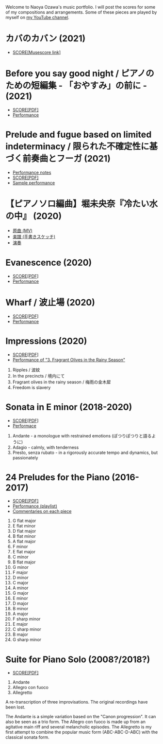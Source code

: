 Welcome to Naoya Ozawa's music portfolio. I will post the scores for some of my compositions and arrangements. Some of these pieces are played by myself on [my YouTube channel](https://www.youtube.com/channel/UCxHl0Jc2CnznF_XmHYugdZw).

# カバのカバン (2021)
* [SCORE[Musescore link]](https://musescore.com/user/19143/scores/6995117)

# Before you say good night / ピアノのための短編集 - 「おやすみ」の前に - (2021)
* [SCORE[PDF]](https://github.com/civickomachi/goodnight/blob/main/before_you_say_goodnight.pdf)
* [Performance](https://www.youtube.com/watch?v=M7yG7mrM4VM)

# Prelude and fugue based on limited indeterminacy / 限られた不確定性に基づく前奏曲とフーガ (2021)
* [Performance notes](https://github.com/civickomachi/prelude_and_fugue/blob/main/buildfiles/notes.pdf)
* [SCORE[PDF]](https://github.com/civickomachi/prelude_and_fugue/blob/main/buildfiles/prelude_and_fugue.pdf)
* [Sample performance](https://youtu.be/weyoxwEyKOU)

# 【ピアノソロ編曲】堀未央奈『冷たい水の中』 (2020)
* [原曲 (MV)](https://www.youtube.com/watch?v=kj8kpQhiZpM&t=0s)
* [楽譜 (手書きスケッチ)](https://github.com/civickomachi/transcriptions/blob/master/tsumetaimizunonaka/tsumetai_mizuno_naka_sketch.pdf)
* [演奏](https://www.youtube.com/watch?v=LDxhaCEAcbo)

# Evanescence (2020)

* [SCORE[PDF]](https://github.com/civickomachi/evanescence/blob/main/buildfiles/evanescence.pdf)
* [Performance](https://www.youtube.com/watch?v=46ti-PuRdCA)

# Wharf / 波止場 (2020)

* [SCORE[PDF]](https://github.com/civickomachi/wharf/blob/master/buildfiles/wharf.pdf)
* [Performance](https://www.youtube.com/watch?v=kAhh0zNdnE0)

# Impressions (2020)

* [SCORE[PDF]](https://github.com/civickomachi/Impressions_for_the_Piano/blob/master/buildfiles/Impressions_for_the_Piano.pdf)
* [Performance of "3. Fragrant Olives in the Rainy Season"](https://www.youtube.com/watch?v=QxDLOp_xuAc)

1. Ripples / 波紋
1. In the precincts / 境内にて
1. Fragrant olives in the rainy season / 梅雨の金木犀
1. Freedom is slavery

# Sonata in E minor (2018-2020)

* [SCORE[PDF]](https://github.com/civickomachi/Sonata_in_E_minor/blob/master/buildfiles/Sonata_in_E_minor.pdf)
* [Performace](https://www.youtube.com/watch?v=WDQQBgGIge4)

1. Andante - a monologue with restrained emotions (ぽつりぽつりと語るように)
1. Adagio - calmly, with tenderness
1. Presto, senza rubato - in a rigorously accurate tempo and dynamics, but passionately

# 24 Preludes for the Piano (2016-2017)

* [SCORE[PDF]](https://github.com/civickomachi/24_Preludes/blob/master/buildfiles/24_Preludes.pdf)
* [Performance (playlist)](https://www.youtube.com/watch?v=E54zTHij7tw&list=PLpPCCM3Tua2RJf2IRnm7_Uf1xGX62E09b)
* [Commentaries on each piece](https://github.com/civickomachi/24_Preludes/blob/master/buildfiles/Pieces/Preface.tex)

1. G flat major
1. E flat minor
1. D flat major
1. B flat minor
1. A flat major
1. F minor
1. E flat major
1. C minor
1. B flat major
1. G minor
1. F major
1. D minor
1. C major
1. A minor
1. G major
1. E minor
1. D major
1. B minor
1. A major
1. F sharp minor
1. E major
1. C sharp minor
1. B major
1. G sharp minor

# Suite for Piano Solo (2008?/2018?)

* [SCORE[PDF]](https://github.com/civickomachi/Suite_for_Piano_Solo/blob/master/buildfiles/Suite_for_Piano_Solo.pdf)

1. Andante
1. Allegro con fuoco
1. Allegretto

A re-transcription of three improvisations. The original recordings have been lost.

The Andante is a simple variation based on the "Canon progression". It can also be seen as a trio form. The Allegro con fuoco is made up from an agitative main riff and several melancholic episodes. The Allegretto is my first attempt to combine the popular music form (ABC-ABC-D-ABC) with the classical sonata form.
